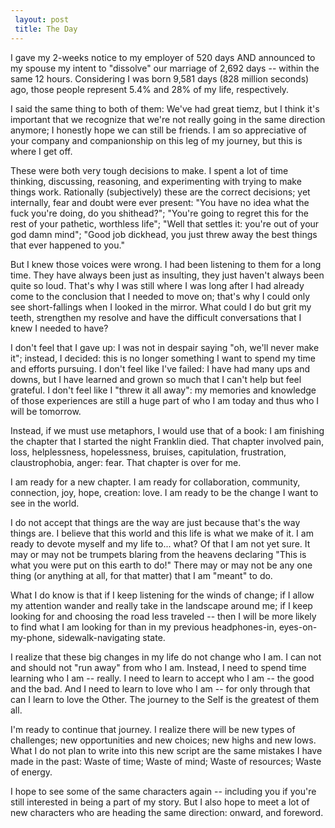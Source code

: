 ```yaml
---
 layout: post
 title: The Day
---
```


I gave my 2-weeks notice to my employer of 520 days AND announced to my spouse my intent to "dissolve" our marriage of 2,692 days -- within the same 12 hours. Considering I was born 9,581 days (828 million seconds) ago, those people represent 5.4% and 28% of my life, respectively.

I said the same thing to both of them: We've had great tiemz, but I think it's important that we recognize that we're not really going in the same direction anymore; I honestly hope we can still be friends. I am so appreciative of your company and companionship on this leg of my journey, but this is where I get off.

These were both very tough decisions to make. I spent a lot of time thinking, discussing, reasoning, and experimenting with trying to make things work. Rationally (subjectively) these are the correct decisions; yet internally, fear and doubt were ever present: "You have no idea what the fuck you're doing, do you shithead?"; "You're going to regret this for the rest of your pathetic, worthless life"; "Well that settles it: you're out of your god damn mind"; "Good job dickhead, you just threw away the best things that ever happened to you."

But I knew those voices were wrong. I had been listening to them for a long time. They have always been just as insulting, they just haven't always been quite so loud. That's why I was still where I was long after I had already come to the conclusion that I needed to move on; that's why I could only see short-fallings when I looked in the mirror. What could I do but grit my teeth, strengthen my resolve and have the difficult conversations that I knew I needed to have?

I don't feel that I gave up: I was not in despair saying "oh, we'll never make it"; instead, I decided: this is no longer something I want to spend my time and efforts pursuing. I don't feel like I've failed: I have had many ups and downs, but I have learned and grown so much that I can't help but feel grateful. I don't feel like I "threw it all away": my memories and knowledge of those experiences are still a huge part of who I am today and thus who I will be tomorrow.

Instead, if we must use metaphors, I would use that of a book: I am finishing the chapter that I started the night Franklin died. That chapter involved pain, loss, helplessness, hopelessness, bruises, capitulation, frustration, claustrophobia, anger: fear. That chapter is over for me.

I am ready for a new chapter. I am ready for collaboration, community, connection, joy, hope, creation: love. I am ready to be the change I want to see in the world.

I do not accept that things are the way are just because that's the way things are. I believe that this world and this life is what we make of it. I am ready to devote myself and my life to... what? Of that I am not yet sure. It may or may not be trumpets blaring from the heavens declaring "This is what you were put on this earth to do!" There may or may not be any one thing (or anything at all, for that matter) that I am "meant" to do.

What I do know is that if I keep listening for the winds of change; if I allow my attention wander and really take in the landscape around me; if I keep looking for and choosing the road less traveled -- then I will be more likely to find what I am looking for than in my previous headphones-in, eyes-on-my-phone, sidewalk-navigating state.

I realize that these big changes in my life do not change who I am. I can not and should not "run away" from who I am. Instead, I need to spend time learning who I am -- really. I need to learn to accept who I am -- the good and the bad. And I need to learn to love who I am -- for only through that can I learn to love the Other. The journey to the Self is the greatest of them all.

I'm ready to continue that journey. I realize there will be new types of challenges; new opportunities and new choices; new highs and new lows. What I do not plan to write into this new script are the same mistakes I have made in the past: Waste of time; Waste of mind; Waste of resources; Waste of energy.

I hope to see some of the same characters again -- including you if you're still interested in being a part of my story. But I also hope to meet a lot of new characters who are heading the same direction: onward, and foreword.
